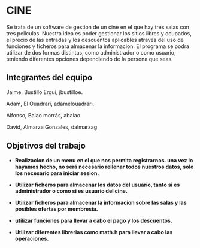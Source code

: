 # CINE

Se trata de un software de gestion de un cine en el que hay tres salas con tres peliculas.
Nuestra idea es poder gestionar los sitios libres y ocupados, el precio de las entradas y los descuentos aplicables atraves del uso de funciones y ficheros para almacenar la informacion. 
El programa se podra utilizar de dos formas distintas, como administrador o como usuario, teniendo diferentes opciones dependiendo de la persona que seas.

## Integrantes del equipo

Jaime, Bustillo Ergui, jbustilloe.

Adam, El Ouadrari, adamelouadrari.

Alfonso, Balao morrás, abalao.

David, Almarza Gonzales, dalmarzag


## Objetivos del trabajo

* **Realizacion de un menu en el que nos permita registrarnos. una vez lo hayamos hecho, no será necesario rellenar todos nuestros datos, solo los necesario para iniciar sesion.** 

* **Utilizar ficheros para almacenar los datos del usuario, tanto si es administrador o como si es usuario del cine.**

* **Utilizar ficheros para almacenar la informacion sobre las salas y las posibles ofertas por membresia.**

* **utilizar funciones para llevar a cabo el pago y los descuentos.**

* **Utilizar diferentes librerias como math.h para llevar a cabo las operaciones.**

